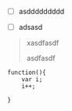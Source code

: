 * [ ] asddddddddd

* [ ] adsasd

> xasdfasdf
>
> asdfasdf

```
function(){
    var i;
    i++;
    
}
```



